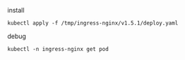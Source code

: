 install
```shell
kubectl apply -f /tmp/ingress-nginx/v1.5.1/deploy.yaml
```

debug
```shell
kubectl -n ingress-nginx get pod
```